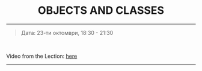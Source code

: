 <h1 align="center">OBJECTS AND CLASSES</h1>

<hr>

<blockquote>
    <p>Дата: 23-ти октомври, 18:30 - 21:30</p>
</blockquote>

<br>

<p>
    Video from the Lection: <a href="https://www.youtube.com/watch?v=Lt2_rrrhh9o&feature=emb_title">here</a>
</p>

<hr>